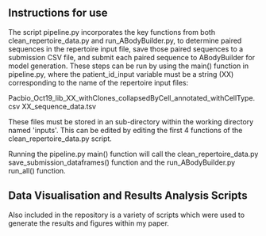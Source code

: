 ## Instructions for use

The script pipeline.py incorporates the key functions from both clean_repertoire_data.py and run_ABodyBuilder.py, to determine paired sequences in the repertoire input file, save those paired sequences to a submission CSV file, and submit each paired sequence to ABodyBuilder for model generation.
These steps can be run by using the main() function in pipeline.py, where the patient_id_input variable must be a string (XX) corresponding to the name of the repertoire input files:

Pacbio_Oct19_lib_XX_withClones_collapsedByCell_annotated_withCellType.csv
XX_sequence_data.tsv

These files must be stored in an sub-directory within the working directory named 'inputs'.
This can be edited by editing the first 4 functions of the clean_repertoire_data.py script.

Running the pipeline.py main() function will call the clean_repertoire_data.py save_submission_dataframes() function and the run_ABodyBuilder.py run_all() function.

## Data Visualisation and Results Analysis Scripts

Also included in the repository is a variety of scripts which were used to generate the results and figures within my paper.